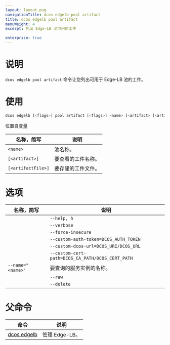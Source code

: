 ```yaml
---
layout: layout.pug
navigationTitle: dcos edgelb pool artifact
title: dcos edgelb pool artifact
menuWeight: 4
excerpt: 列出 Edge-LB 池可用的工件

enterprise: true
---
```


# 说明
 `dcos edgelb pool artifact` 命令让您列出可用于 Edge-LB 池的工件。

# 使用

```bash
dcos edgelb [<flags>] pool artifact [<flags>] <name> [<artifact> [<artifactFile>]]
````

位置自变量

| 名称，简写 | 说明 |
|---------|-------------|
| `<name>` | 池名称。|
| `[<artifact>]` | 要查看的工件名称。|
| `[<artifactFile>]` | 要存储的工件文件。|


# 选项

| 名称，简写 | 说明 |
|---------|-------------|
| | `--help, h` | 显示使用情况。|
| | `--verbose` | 启用额外的请求和响应记录。|
| | `--force-insecure` | 在查询服务时允许未经验证的 TLS 证书。|
| | `--custom-auth-token=DCOS_AUTH_TOKEN` | 指定在查询服务时使用的自定义授权令牌。|
| | `--custom-dcos-url=DCOS_URI/DCOS_URL` | 指定在查询服务时使用的自定义集群 URL。|
| | `--custom-cert-path=DCOS_CA_PATH/DCOS_CERT_PATH` | 指定在查询服务时使用的自定义 TLS CA 证书文件。|
| `--name=" <name>"` | 要查询的服务实例的名称。|
| | `--raw` | 显示未解析的工件。|
| | `--delete` | 删除工件。|

# 父命令

| 命令 | 说明 |
|---------|-------------|
| [dcos edgelb](/cn/1.11/cli/command-reference/dcos-edgelb/) | 管理 Edge-LB。|
